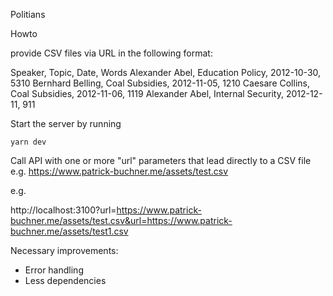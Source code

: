 Politians

Howto

provide CSV files via URL in the following format:

Speaker, Topic, Date, Words
Alexander Abel, Education Policy, 2012-10-30, 5310
Bernhard Belling, Coal Subsidies, 2012-11-05, 1210
Caesare Collins, Coal Subsidies, 2012-11-06, 1119
Alexander Abel, Internal Security, 2012-12-11, 911

Start the server by running

`yarn dev`

Call API with one or more "url" parameters that lead directly to a CSV file e.g.
https://www.patrick-buchner.me/assets/test.csv

e.g.

http://localhost:3100?url=https://www.patrick-buchner.me/assets/test.csv&url=https://www.patrick-buchner.me/assets/test1.csv

Necessary improvements:

- Error handling
- Less dependencies
